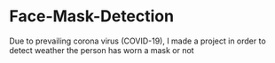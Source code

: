 # Face-Mask-Detection
Due to prevailing corona virus (COVID-19), I made a project in order to detect weather the person has worn a mask or not
